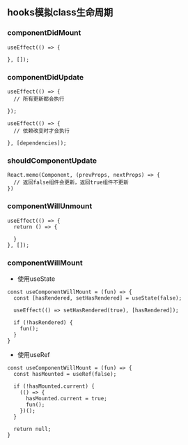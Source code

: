 ## hooks模拟class生命周期
### componentDidMount
```
useEffect(() => {

}, []);
```
### componentDidUpdate
```
useEffect(() => {
  // 所有更新都会执行

});

useEffect(() => {
  // 依赖改变时才会执行

}, [dependencies]);
```
### shouldComponentUpdate
```
React.memo(Component, (prevProps, nextProps) => {
  // 返回false组件会更新，返回true组件不更新
})
```
### componentWillUnmount
```
useEffect(() => {
  return () => {

  }
}, []);
```
### componentWillMount
- 使用useState
```
const useComponentWillMount = (fun) => {
  const [hasRendered, setHasRendered] = useState(false);

  useEffect(() => setHasRendered(true), [hasRendered]);

  if (!hasRendered) {
    fun();
  }
}
```
- 使用useRef
```
const useComponentWillMount = (fun) => {
  const hasMounted = useRef(false);

  if (!hasMounted.current) {
    (() => {
      hasMounted.current = true;
      fun();
    })();
  }
  
  return null;
}
```